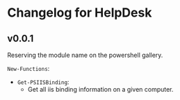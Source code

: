 # Changelog for HelpDesk

## v0.0.1

Reserving the module name on the powershell gallery.

`New-Functions`:

+ `Get-PSIISBinding`:
  + Get all iis binding information on a given computer.